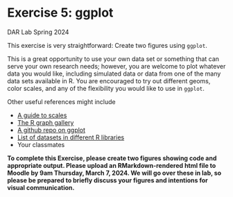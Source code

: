 Exercise 5: ggplot
================
DAR Lab
Spring 2024

This exercise is very straightforward: Create two figures using
`ggplot`.

This is a great opportunity to use your own data set or something that
can serve your own research needs; however, you are welcome to plot
whatever data you would like, including simulated data or data from one
of the many data sets available in R. You are encouraged to try out
different geoms, color scales, and any of the flexibility you would like
to use in `ggplot`.

Other useful references might include

- [A guide to scales](https://ggplot2tor.com/scales/)
- [The R graph gallery](https://www.r-graph-gallery.com/)
- [A github repo on ggplot](https://github.com/stevemidway/ggSeminar)
- [List of datasets in different R
  libraries](https://vincentarelbundock.github.io/Rdatasets/datasets.html)
- Your classmates

**To complete this Exercise, please create two figures showing code and
appropriate output. Please upload an RMarkdown-rendered html file to
Moodle by 9am Thursday, March 7, 2024. We will go over these in lab, so
please be prepared to briefly discuss your figures and intentions for
visual communication.**
